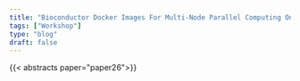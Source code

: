 ```yaml
---
title: "Bioconductor Docker Images For Multi-Node Parallel Computing On The Cloud***"
tags: ["Workshop"]
type: "blog"
draft: false
---
```


{{< abstracts paper="paper26">}}


